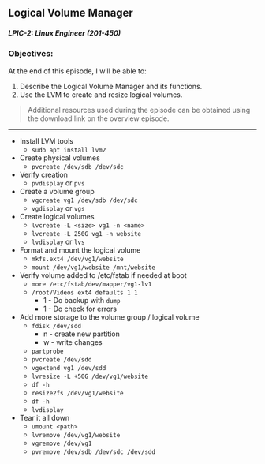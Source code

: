 ## Logical Volume Manager  
##### LPIC-2: Linux Engineer (201-450)  

### Objectives:  

At the end of this episode, I will be able to:  

1. Describe the Logical Volume Manager and its functions.
2. Use the LVM to create and resize logical volumes.  

>Additional resources used during the episode can be obtained using the download link on the overview episode.  

-----------------------------------------------------------

* Install LVM tools
	+ `sudo apt install lvm2`
* Create physical volumes
	+ `pvcreate /dev/sdb /dev/sdc`
* Verify creation
	+ `pvdisplay` or `pvs`
* Create a volume group
	+ `vgcreate vg1 /dev/sdb /dev/sdc`
	+ `vgdisplay` or `vgs`
* Create logical volumes
	+ `lvcreate -L <size> vg1 -n <name>`
	+ `lvcreate -L 250G vg1 -n website`
	+ `lvdisplay` or `lvs`
* Format and mount the logical volume
	+ `mkfs.ext4 /dev/vg1/website`
	+ `mount /dev/vg1/website /mnt/website`
* Verify volume added to /etc/fstab if needed at boot
	- `more /etc/fstab/dev/mapper/vg1-lv1`
	- `/root/Videos ext4 defaults 1 1`
		+ 1 - Do backup with `dump`
  		+ 1 - Do check for errors
* Add more storage to the volume group / logical volume
	+ `fdisk /dev/sdd`
		- n - create new partition
		- w - write changes
	+ `partprobe`
	+ `pvcreate /dev/sdd`
	+ `vgextend vg1 /dev/sdd`
	+ `lvresize -L +50G /dev/vg1/website`
	+ `df -h`
	+ `resize2fs /dev/vg1/website`
	+ `df -h`
	+ `lvdisplay`
* Tear it all down
	+ `umount <path>`
	+ `lvremove /dev/vg1/website`
	+ `vgremove /dev/vg1`
	+ `pvremove /dev/sdb /dev/sdc /dev/sdd`